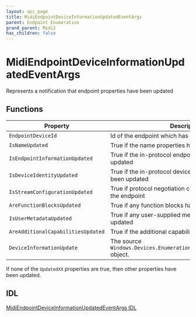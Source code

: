 ```yaml
---
layout: api_page
title: MidiEndpointDeviceInformationUpdatedEventArgs
parent: Endpoint Enumeration
grand_parent: Midi2
has_children: false
---
```


# MidiEndpointDeviceInformationUpdatedEventArgs

Represents a notification that endpoint properties have been updated

## Functions

| Property | Description |
| --------------- | ----------- |
| `EndpointDeviceId` | Id of the endpoint which has been updated  |
| `IsNameUpdated` | True if the name properties have been updated  |
| `IsEndpointInformationUpdated` | True if the in-protocol endpoint information has been updated |
| `IsDeviceIdentityUpdated` | True if the in-protocol device identity information has been updated |
| `IsStreamConfigurationUpdated` | True if protocol negotiation changed configuration of the endpoint |
| `AreFunctionBlocksUpdated` | True if any function blocks have been updated |
| `IsUserMetadataUpdated` | True if any user-supplied metadata fields have been updated |
| `AreAdditionalCapabilitiesUpdated` | True if the additional capabilities have been updated |
| `DeviceInformationUpdate` | The source `Windows.Devices.Enumeration.DeviceInformationUpdate` object. |

If none of the `UpdatedXX` properties are true, then other properties have been updated.

## IDL

[MidiEndpointDeviceInformationUpdatedEventArgs IDL](https://github.com/microsoft/MIDI/blob/main/src/app-sdk/winrt-core/MidiEndpointDeviceInformationUpdatedEventArgs.idl)

